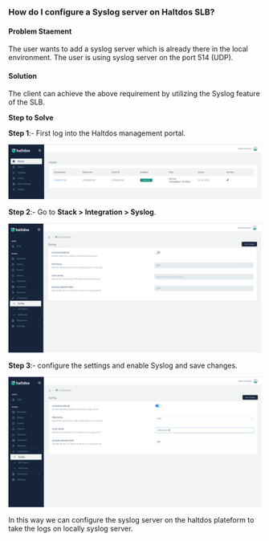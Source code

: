 ### **How do I configure a Syslog server on Haltdos SLB**?

#### **Problem Staement**

The user wants to add a syslog server which is already there in the local environment. The user is using syslog server on the port 514 (UDP).

#### **Solution**

The client can achieve the above requirement by utilizing the Syslog feature of the SLB.

**Step to Solve**

**Step 1**:- First log into the Haltdos management portal.

![](/img/adc/kb/adc20.1.png)

**Step 2**:- Go to **Stack > Integration > Syslog**.

![](/img/adc/kb/adc20.2.png)

**Step 3**:- configure the settings and enable Syslog and save changes.

![](/img/adc/kb/adc20.3.png)

In this way we can configure the syslog server on the haltdos plateform to take the logs on locally syslog server.